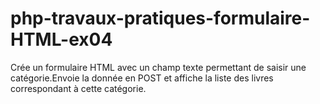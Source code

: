 # php-travaux-pratiques-formulaire-HTML-ex04

Crée un formulaire HTML avec un champ texte permettant de saisir une catégorie.Envoie la donnée en POST et affiche la liste des livres correspondant à cette catégorie.
